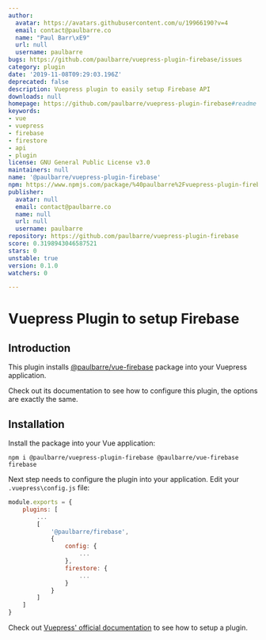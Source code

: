 ```yaml
---
author:
  avatar: https://avatars.githubusercontent.com/u/19966190?v=4
  email: contact@paulbarre.co
  name: "Paul Barr\xE9"
  url: null
  username: paulbarre
bugs: https://github.com/paulbarre/vuepress-plugin-firebase/issues
category: plugin
date: '2019-11-08T09:29:03.196Z'
deprecated: false
description: Vuepress plugin to easily setup Firebase API
downloads: null
homepage: https://github.com/paulbarre/vuepress-plugin-firebase#readme
keywords:
- vue
- vuepress
- firebase
- firestore
- api
- plugin
license: GNU General Public License v3.0
maintainers: null
name: '@paulbarre/vuepress-plugin-firebase'
npm: https://www.npmjs.com/package/%40paulbarre%2Fvuepress-plugin-firebase
publisher:
  avatar: null
  email: contact@paulbarre.co
  name: null
  url: null
  username: paulbarre
repository: https://github.com/paulbarre/vuepress-plugin-firebase
score: 0.3198943046587521
stars: 0
unstable: true
version: 0.1.0
watchers: 0

---
```


# Vuepress Plugin to setup Firebase

## Introduction

This plugin installs [@paulbarre/vue-firebase](https://github.com/paulbarre/vue-firebase) package into your Vuepress application.

Check out its documentation to see how to configure this plugin, the options are exactly the same.

## Installation

Install the package into your Vue application:

```
npm i @paulbarre/vuepress-plugin-firebase @paulbarre/vue-firebase firebase
```

Next step needs to configure the plugin into your application. Edit your `.vuepress\config.js` file:

```js
module.exports = {
    plugins: [
        ...
        [
            '@paulbarre/firebase',
            {
                config: {
                    ...
                },
                firestore: {
                    ...
                }
            }
        ]
    ]
}
```

Check out [Vuepress' official documentation](https://vuepress.vuejs.org/plugin/using-a-plugin.html) to see how to setup a plugin.